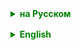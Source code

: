 <details style="margin-top: 16px">
  <summary style="cursor: pointer; color: green;"><b>на Русском</b></summary>

## Multithreading
Многопоточность в Java — это механизм, позволяющий выполнять две или более части программы одновременно. Она используется для повышения эффективности использования ресурсов компьютера, ускорения работы программ и обработки нескольких задач параллельно.

### Методы wait() и notify()

Методы `wait()` и `notify()` в Java используются в многопоточном программировании для обеспечения синхронизации между потоками. Они часть класса `Object`, что означает, что каждый объект в Java имеет эти методы. Эти методы должны вызываться в синхронизированном контексте, то есть внутри блока `synchronized`.

### wait()
Метод `wait()` заставляет текущий поток ожидать до тех пор, пока другой поток не вызовет `notify()` или `notifyAll()` для того же объекта. При вызове `wait()`:
1. Текущий поток освобождает блокировку объекта (отпускает монитор объекта) и переходит в состояние ожидания.
2. Поток остается в состоянии ожидания до тех пор, пока:
    - Другой поток не вызовет `notify()` на том же объекте.
    - Другой поток не вызовет `notifyAll()`.
    - Истечет время ожидания (если указано).
3. Когда поток выходит из состояния ожидания, он пытается снова захватить монитор объекта и продолжить выполнение.

### notify() и notifyAll()
`notify()` и `notifyAll()` используются для уведомления потоков, которые ожидают на объекте (вызвали `wait()` на этом объекте).
- `notify()`: Пробуждает один из ожидающих потоков. Выбор потока происходит произвольно и зависит от реализации JVM.
- `notifyAll()`: Пробуждает все ожидающие потоки, которые ждут на этом объекте.

### Пример использования
Рассмотрим классический пример производителя и потребителя:

```
class Buffer {
    private int data;
    private boolean empty = true;

    public synchronized void put(int newData) {
        while (!empty) {
            try {
                wait(); // Ожидает, пока данные не будут извлечены
            } catch (InterruptedException e) { }
        }
        data = newData;
        empty = false;
        notifyAll(); // Уведомляет потребителей о наличии новых данных
    }

    public synchronized int get() {
        while (empty) {
            try {
                wait(); // Ожидает, пока данные не будут помещены
            } catch (InterruptedException e) { }
        }
        empty = true;
        notifyAll(); // Уведомляет производителей, что данные были извлечены
        return data;
    }
}
```

В этом примере `Buffer` представляет собой общий ресурс между производителем и потребителем. Производитель вызывает `put()` для помещения данных в буфер и использует `wait()` для ожидания, пока потребитель не извлечет данные. Потребитель вызывает `get()` для извлечения данных и также использует `wait()`, если буфер пуст. Методы `notifyAll()` используются обоими для уведомления друг друга о изменении состояния буфера.

### Важные замечания
- Методы `wait()`, `notify()`, и `notifyAll()` могут вызываться только внутри синхронизированного блока или метода.
- Неправильное использование этих методов может привести к проблемам, таким как взаимные блокировки (deadlocks) или чрезмерное ожидание (livelocks).

___

### Класс `CountDownLatch`

Класс `CountDownLatch` в Java - это утилита для синхронизации, которая позволяет одному или нескольким потокам ждать до тех пор, пока не будет выполнено определенное количество операций в других потоках. Он входит в пакет `java.util.concurrent` и представляет собой мощный инструмент для управления параллельной обработкой.

### Основные Характеристики:

1. **Счетчик**: `CountDownLatch` инициализируется счетчиком. Счетчик представляет количество операций, которые должны быть выполнены, прежде чем потоки могут продолжить выполнение.

2. **Метод `await()`**: Потоки, вызывающие `await()`, блокируются до тех пор, пока счетчик `CountDownLatch` не станет равным нулю.

3. **Метод `countDown()`**: Каждый раз, когда вызывается `countDown()`, счетчик уменьшается на единицу. Когда счетчик достигает нуля, все ожидающие потоки одновременно разблокируются.

4. **Одноразовое использование**: После того, как счетчик достигает нуля, `CountDownLatch` становится неиспользуемым. Нет возможности сбросить или изменить его значение, в отличие от `CyclicBarrier`.

### Пример использования:

```
import java.util.concurrent.CountDownLatch;

public class Main {
    public static void main(String[] args) {
        int count = 3;
        CountDownLatch latch = new CountDownLatch(count);

        for (int i = 0; i < count; i++) {
            new Thread(new Worker(latch)).start();
        }

        try {
            latch.await(); // Ожидание, пока рабочие потоки не выполнены
            System.out.println("Все рабочие потоки завершили выполнение.");
        } catch (InterruptedException e) {
            e.printStackTrace();
        }
    }
}

class Worker implements Runnable {
    private final CountDownLatch latch;

    Worker(CountDownLatch latch) {
        this.latch = latch;
    }

    @Override
    public void run() {
        // Работа потока
        System.out.println("Поток выполнен");
        latch.countDown(); // Уменьшение счетчика
    }
}
```

В этом примере создается `CountDownLatch` с начальным значением счетчика 3. Затем запускаются три рабочих потока, каждый из которых уменьшает счетчик на 1. Основной поток ожидает на `latch.await()`, пока все рабочие потоки не вызовут `countDown()` и счетчик не станет равным нулю.

### Применение:
`CountDownLatch` часто используется в сценариях, где один поток должен ждать завершения серии операций, выполняемых другими потоками, прежде чем продолжить выполнение. Это может быть полезно в случаях, таких как инициализация ресурсов, параллельная обработка задач или ожидание завершения всех задач перед продолжением выполнения основной программы.

___

### ReentrantLock

`ReentrantLock` в Java является одним из механизмов синхронизации, который предоставляет больше возможностей и гибкости по сравнению со стандартным синхронизированным блоком (`synchronized`). Он входит в пакет `java.util.concurrent.locks`.

### Основные характеристики `ReentrantLock`:

1. **Возможность Прерывания и Ожидания**: `ReentrantLock` позволяет потокам ожидать блокировки с возможностью прерывания (interruptibly wait), что невозможно с обычными синхронизированными блоками.

2. **Повторное Захватывание (Reentrancy)**: Это означает, что поток, уже владеющий блокировкой, может повторно входить в блок кода, контролируемый этой блокировкой, не блокируясь.

3. **Попытка Захвата Блокировки**: `ReentrantLock` предоставляет возможность попытаться захватить блокировку, не входя в состояние блокировки, если она недоступна.

4. **Справедливость**: Можно создать экземпляр `ReentrantLock` как "справедливый" (`fair`). В этом случае потоки будут получать блокировку в порядке их запросов (FIFO), что снижает вероятность "голодания" потоков, но может уменьшить производительность.

### Использование:

```
import java.util.concurrent.locks.ReentrantLock;

public class SharedResource {
    private final ReentrantLock lock = new ReentrantLock();

    public void perform() {
        lock.lock();  // Захват блокировки
        try {
            // Код, требующий синхронизации
        } finally {
            lock.unlock(); // Важно разблокировать в finally блоке
        }
    }
}
```

### Преимущества `ReentrantLock`:

- **Большая Гибкость**: Позволяет определять справедливый или несправедливый порядок захвата блокировки, позволяет прерывать ожидающие потоки и пытаться захватить блокировку без блокирования.
- **Улучшенное Управление**: Дает программисту полный контроль над блокировкой и разблокировкой.
- **Условные Переменные**: `ReentrantLock` позволяет работать с одной или несколькими `Condition` инстансами, которые связаны с блокировкой и могут быть использованы для управления потоками, ожидающими на определенных условиях.

### Недостатки `ReentrantLock`:

- **Сложность**: Использование `ReentrantLock` требует более аккуратного управления, чтобы избежать ошибок (например, забыть разблокировать блокировку).
- **Риск Deadlock**: Неправильное использование может привести к взаимной блокировке.

`ReentrantLock` подходит для сложных многопоточных задач, где необходим улучшенный контроль над механизмами синхронизации по сравнению со стандартными синхронизированными блоками.

### Основные Методы `ReentrantLock`:

1. **`lock()`**:
   - Захватывает блокировку.
   - Если блокировка не доступна (уже захвачена другим потоком), текущий поток блокируется до тех пор, пока блокировка не станет доступной.
   - Относится к несправедливым блокировкам, если не указано иное при создании экземпляра `ReentrantLock`.

2. **`unlock()`**:
   - Освобождает блокировку.
   - Если есть другие потоки, ожидающие блокировку, один из них будет выбран для получения блокировки.
   - Должен вызываться в блоке `finally` для обеспечения того, чтобы блокировка была освобождена даже в случае исключений.

3. **`tryLock()`**:
   - Пытается захватить блокировку без ожидания.
   - Возвращает `true`, если блокировка была успешно захвачена, и `false`, если блокировка недоступна.
   - Полезно, когда нужно избежать блокировки потока.

4. **`tryLock(long timeout, TimeUnit unit)`**:
   - Пытается захватить блокировку в течение заданного времени.
   - Возвращает `true`, если блокировка была захвачена за указанное время, и `false`, если время ожидания истекло.

5. **`lockInterruptibly()`**:
   - Захватывает блокировку, если она доступна, и позволяет текущему потоку быть прерванным во время ожидания блокировки.
   - Этот метод делает поток чувствительным к прерываниям во время ожидания блокировки.

6. **`newCondition()`**:
   - Возвращает объект `Condition`, связанный с текущим экземпляром `ReentrantLock`.
   - `Condition` предоставляет методы типа `await()`, `signal()`, и `signalAll()`, которые работают аналогично методам `wait()`, `notify()` и `notifyAll()` объекта монитора.


</details>

<details style="margin-top: 16px">
  <summary style="cursor: pointer; color: green;"><b>English</b></summary>

## Multithreading
Multithreading in Java is a mechanism that allows executing two or more parts of a program simultaneously. It is used to enhance the efficiency of computer resource usage, speed up program execution, and handle multiple tasks in parallel.

### Methods wait() and notify()

The `wait()` and `notify()` methods in Java are used in multithreaded programming to ensure synchronization between threads. They are part of the `Object` class, meaning every object in Java has these methods. They must be called within a synchronized context, i.e., inside a `synchronized` block.

### wait()
The `wait()` method makes the current thread wait until another thread calls `notify()` or `notifyAll()` on the same object. When `wait()` is called:
1. The current thread releases the lock on the object (releases the object's monitor) and enters a waiting state.
2. The thread remains in a waiting state until:
   - Another thread calls `notify()` on the same object.
   - Another thread calls `notifyAll()`.
   - The waiting time expires (if specified).
3. When the thread exits the waiting state, it attempts to re-acquire the monitor of the object and continue execution.

### notify() and notifyAll()
`notify()` and `notifyAll()` are used to notify threads waiting on an object (called `wait()` on this object).
- `notify()`: Wakes up one of the waiting threads. The choice of thread is arbitrary and depends on the JVM's implementation.
- `notifyAll()`: Wakes up all the threads waiting on this object.

### Usage Example
Consider the classic producer-consumer example:

```
class Buffer {
    private int data;
    private boolean empty = true;

    public synchronized void put(int newData) {
        while (!empty) {
            try {
                wait(); // Waits until data is extracted
            } catch (InterruptedException e) { }
        }
        data = newData;
        empty = false;
        notifyAll(); // Notifies consumers of new data availability
    }

    public synchronized int get() {
        while (empty) {
            try {
                wait(); // Waits until data is placed
            } catch (InterruptedException e) { }
        }
        empty = true;
        notifyAll(); // Notifies producers that data has been extracted
        return data;
    }
}
```

In this example, `Buffer` represents a shared resource between producer and consumer. The producer calls `put()` to place data into the buffer and uses `wait()` to wait until the consumer extracts the data. The consumer calls `get()` to extract data and also uses `wait()` if the buffer is empty. Both use `notifyAll()` methods to notify each other about changes in the buffer's state.

### Important Notes
- The `wait()`, `notify()`, and `notifyAll()` methods can only be called within a synchronized block or method.
- Improper use of these methods can lead to issues like deadlocks or livelocks.

___

### Class `CountDownLatch`

The `CountDownLatch` class in Java is a synchronization utility that allows one or multiple threads to wait until a certain number of operations are performed in other threads. It is part of the `java.util.concurrent` package and represents a powerful tool for managing parallel processing.

### Main Characteristics:

1. **Task Counter**: `CountDownLatch` is initialized with a task counter. This counter indicates the number of tasks or events that must be completed or occur before the threads waiting on the `latch` can proceed.

2. **Method `await()`**: Threads calling the `await()` method on a `CountDownLatch` instance will wait until the counter reaches zero.

3. **Method `countDown()`**: Each call to `countDown()` decreases the counter by one. When the counter reaches zero, all waiting threads are released simultaneously.

4. **One-time Use**: Once the counter reaches zero, the `CountDownLatch` becomes unusable. There is no way to reset or reuse it, unlike `CyclicBarrier`.

### Usage Example:

```
import java.util.concurrent.CountDownLatch;

public class Main {
    public static void main(String[] args) {
        int count = 3;
        CountDownLatch latch = new CountDownLatch(count);

        for (int i = 0; i < count; i++) {
            new Thread(new Worker(latch)).start();
        }

        try {
            latch.await(); // Main thread waits for all tasks to be completed
            System.out.println("All worker threads have completed execution.");
        } catch (InterruptedException e) {
            e.printStackTrace();
        }
    }
}

class Worker implements Runnable {
    private final CountDownLatch latch;

    Worker(CountDownLatch latch) {
        this.latch = latch;
    }

    @Override
    public void run() {
        // Task execution...
        System.out.println("Thread completed");
        latch.countDown(); // Decrease task counter by 1
    }
}


```

In this example, the main thread creates a `CountDownLatch` with an initial counter of 3 and starts three worker threads. Each thread decreases the counter by 1. The main thread waits on `latch.await()` until the counter reaches zero, indicating the completion of all tasks.

### Application:
`CountDownLatch` is often used in scenarios where one thread needs to wait for the completion of certain operations performed by other threads. This can include scenarios such as resource initialization, simultaneous start of multiple threads, waiting for the completion of stages in distributed data processing, etc.

___

### ReentrantLock

`ReentrantLock` in Java is a synchronization mechanism that provides more features and flexibility compared to the standard synchronized block (`synchronized`). It is part of the `java.util.concurrent.locks` package.

### Main Characteristics of `ReentrantLock`:

1. **Interruptibility and Waiting Capability**: `ReentrantLock` allows threads to wait for a lock with the ability to be interrupted (interruptibly wait), which is not possible with regular synchronized blocks.

2. **Reentrancy**: This means that a thread already holding the lock can re-enter a block of code controlled by that lock without being blocked.

3. **Lock Acquisition Attempt**: `ReentrantLock` provides the ability to attempt to acquire the lock without entering a blocked state if it is unavailable.

4. **Fairness**: It's possible to create a `ReentrantLock` instance as "fair" (`fair`). In this case, threads will acquire the lock in the order of their requests (FIFO), reducing the likelihood of thread starvation but possibly reducing performance.

### Usage:

```
import java.util.concurrent.locks.ReentrantLock;

public class SharedResource {
    private final ReentrantLock lock = new ReentrantLock();

    public void perform() {
        lock.lock();  // Acquire the lock
        try {
            // Code requiring synchronization
        } finally {
            lock.unlock(); // Important to unlock in a finally block
        }
    }
}
```

### Advantages of `ReentrantLock`:

- **Greater Flexibility**: Allows defining fair or unfair lock acquisition order, permits interrupting waiting threads, and attempts to acquire the lock without blocking.
- **Enhanced Control**: Gives the programmer full control over locking and unlocking.
- **Conditional Variables**: `ReentrantLock` allows working with one or more `Condition` instances associated with the lock, which can be used to manage threads waiting on specific conditions.

### Disadvantages of `ReentrantLock`:

- **Complexity**: Using `ReentrantLock` requires more careful management to avoid mistakes, such as forgetting to unlock the lock.
- **Deadlock Risk**: Incorrect use can lead to deadlocks.

`ReentrantLock` is suitable for complex multithreaded tasks where enhanced control over synchronization mechanisms is needed compared to standard synchronized blocks.

### Main Methods of `ReentrantLock`:

1. **`lock()`**:
   - Acquires the lock.
   - If the lock is unavailable (already captured by another thread), the current thread is blocked until the lock becomes available.
   - Applies to unfair locks unless specified otherwise when creating a `ReentrantLock` instance.

2. **`unlock()`**:
   - Releases the lock.
   - If there are other threads waiting for the lock, one of them will be chosen to acquire the lock.
   - Should be called in a `finally` block to ensure the lock is released even in case of exceptions.

3. **`tryLock()`**:
   - Attempts to acquire the lock without waiting.
   - Returns `true` if the lock was successfully captured, and `false` if the lock is unavailable.
   - Useful when avoiding thread blocking is necessary.

4. **`tryLock(long timeout, TimeUnit unit)`**:
   - Attempts to acquire the lock within a specified time.
   - Returns `true` if the lock was captured within the given time, and `false` if the waiting time elapsed.

5. **`lockInterruptibly()`**:
   - Acquires the lock if available and allows the current thread to be interrupted while waiting for the lock.
   - This method makes the thread sensitive to interruptions while waiting for the lock.

6. **`newCondition()`**:
   - Returns a `Condition` object associated with the current `ReentrantLock` instance.
   - `Condition` provides methods like `await()`, `signal()`, and `signalAll()`, which function similarly to the `wait()`, `notify()`, and `notifyAll()` methods of the object monitor.
</details>
